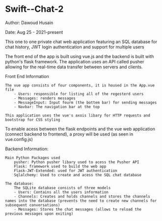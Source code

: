 # Swift--Chat-2

Author: Dawoud Husain

Date: Aug 25 - 2021-present

This one to one private chat web application featuring an SQL database for chat history, JWT login authentication 
and support for multiple users

The front end of the app is built using vue.js and the backend is built with python's flask framework. The application uses an API called pusher allowing for the real-time data transfer between servers and clients.

Front End Information

    The vue app consists of four components, it is housed in the App.vue file
        - Users: responsible for listing all of the regesterd users 
        - Messages: renders messages
        - MessageInput: Input fourm (the bottem bar) for sending messages
        - Navbar: The navigation bar at the top

    This application uses the vue's axois libary for HTTP requests and bootstrap for CSS styling

To enable acess between the flask endpoints and the vue web application (connect backend to frontend), a proxy will be used (as seen in vue.config.js)

Backend Information:

    Main Python Packages used
        pusher: Python pusher libary used to acess the Pusher API
        Flask: framework used to build the web app
        Flask-JWT-Extended: used for JWT authentication
        Sqlalchemy: Used to create and acess the SQL chat database

    The database:
        The SQLite database consists of three models
        - Users: Contains all the users information
        - Channels: Creates and holds channels and stores the channels names into the database (prevents the need to create new channels for subsequent conversations)
        - Messages: Stores the chat messages (allows to reload the previous messages upon exiting)


